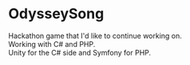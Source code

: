 # OdysseySong
Hackathon game that I'd like to continue working on.  
Working with C# and PHP.  
Unity for the C# side and Symfony for PHP.  
